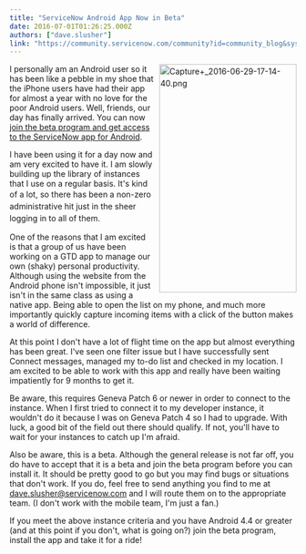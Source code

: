 ```yaml
---
title: "ServiceNow Android App Now in Beta"
date: 2016-07-01T01:26:25.000Z
authors: ["dave.slusher"]
link: "https://community.servicenow.com/community?id=community_blog&sys_id=f94d2229dbd0dbc01dcaf3231f9619ca"
---
```

<div style="float: right; margin-left: 10px; margin-bottom: 10px;"><img  alt="Capture+_2016-06-29-17-14-40.png" class="image-1 jive-image" height="401" src="7c73e142db101744e9737a9e0f961986.iix" style="line-height: 1.5; width: 241px; height: 400.535px; float: none;" width="241"/></div><p>I personally am an Android user so it has been like a pebble in my shoe that the iPhone users have had their app for almost a year with no love for the poor Android users. Well, friends, our day has finally arrived. You can now <a title="lay.google.com/apps/testing/com.servicenow.servicenow" href="https://play.google.com/apps/testing/com.servicenow.servicenow">join the beta program and get access to the ServiceNow app for Android</a>.</p><p></p><p>I have been using it for a day now and am very excited to have it. I am slowly building up the library of instances that I use on a regular basis. It's kind of a lot, so the<span style="line-height: 1.5;">re has been a non-zero administrative hit just in the sheer logging in to all of them.</span></p><p></p><p>One of the reasons that I am excited is that a group of us have been working on a GTD app to manage our own (shaky) personal productivity. Although using the website from the Android phone isn't impossible, it just isn't in the same class as using a native app. Being able to open the list on my phone, and much more importantly quickly capture incoming items with a click of the button makes a world of difference.</p><p></p><p>At this point I don't have a lot of flight time on the app but almost everything has been great. I've seen one filter issue but I have successfully sent Connect messages, managed my to-do list and checked in my location. I am excited to be able to work with this app and really have been waiting impatiently for 9 months to get it.</p><p></p><p>Be aware, this requires Geneva Patch 6 or newer in order to connect to the instance. When I first tried to connect it to my developer instance, it wouldn't do it because I was on Geneva Patch 4 so I had to upgrade. With luck, a good bit of the field out there should qualify. If not, you'll have to wait for your instances to catch up I'm afraid.</p><p></p><p><span>Also be aware, this is a beta. Although the general release is not far off, you do have to accept that it is a beta and join the beta program before you can install it. It should be pretty good to go but you may find bugs or situations that don't work. If you do, feel free to send anything you find to me at </span><a title="k-email-small" class="jive-link-email-small" href="mailto:dave.slusher@servicenow.com">dave.slusher@servicenow.com</a><span> and I will route them on to the appropriate team. (I don't work with the mobile team, I'm just a fan.)</span></p><p></p><p>If you meet the above instance criteria and you have Android 4.4 or greater (and at this point if you don't, what is going on?) join the beta program, install the app and take it for a ride!</p>